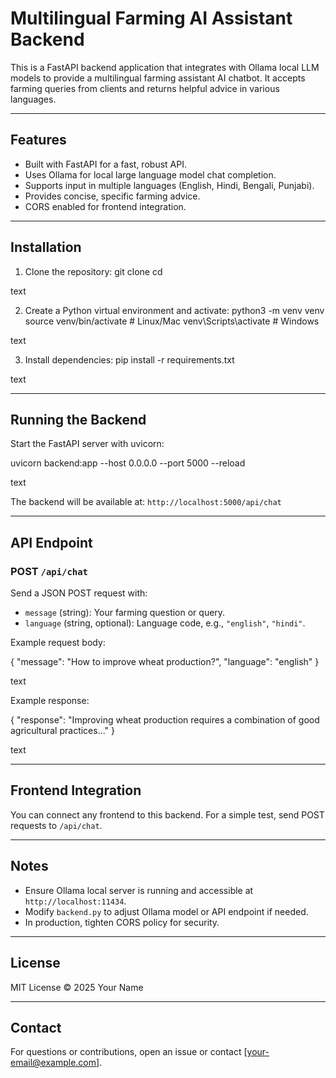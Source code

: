 # Multilingual Farming AI Assistant Backend

This is a FastAPI backend application that integrates with Ollama local LLM models to provide a multilingual farming assistant AI chatbot. It accepts farming queries from clients and returns helpful advice in various languages.

---

## Features

- Built with FastAPI for a fast, robust API.
- Uses Ollama for local large language model chat completion.
- Supports input in multiple languages (English, Hindi, Bengali, Punjabi).
- Provides concise, specific farming advice.
- CORS enabled for frontend integration.

---

## Installation

1. Clone the repository:
git clone <your-repo-url>
cd <repo-folder>

text

2. Create a Python virtual environment and activate:
python3 -m venv venv
source venv/bin/activate # Linux/Mac
venv\Scripts\activate # Windows

text

3. Install dependencies:
pip install -r requirements.txt

text

---

## Running the Backend

Start the FastAPI server with uvicorn:

uvicorn backend:app --host 0.0.0.0 --port 5000 --reload

text

The backend will be available at: `http://localhost:5000/api/chat`

---

## API Endpoint

### POST `/api/chat`

Send a JSON POST request with:

- `message` (string): Your farming question or query.
- `language` (string, optional): Language code, e.g., `"english"`, `"hindi"`.

Example request body:

{
"message": "How to improve wheat production?",
"language": "english"
}

text

Example response:

{
"response": "Improving wheat production requires a combination of good agricultural practices..."
}

text

---

## Frontend Integration

You can connect any frontend to this backend. For a simple test, send POST requests to `/api/chat`.

---

## Notes

- Ensure Ollama local server is running and accessible at `http://localhost:11434`.
- Modify `backend.py` to adjust Ollama model or API endpoint if needed.
- In production, tighten CORS policy for security.

---

## License

MIT License © 2025 Your Name

---

## Contact

For questions or contributions, open an issue or contact [your-email@example.com].